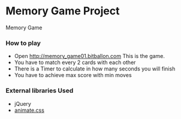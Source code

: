 # Memory Game Project

 Memory Game

### How to play

* Open http://memory_game01.bitballon.com This is the game.
* You have  to match every 2 cards with each other
* There is a Timer to calculate in how many seconds you will finish
* You have to achieve max score with min moves

### External libraries Used

* jQuery
* [animate.css](https://github.com/daneden/animate.css)

